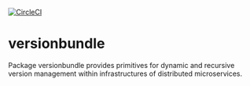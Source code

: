 [![CircleCI](https://circleci.com/gh/giantswarm/versionbundle.svg?&style=shield&circle-token=071c266eb3c20785b1d698357e68bc2611c4415b)](https://circleci.com/gh/giantswarm/versionbundle)

# versionbundle

Package versionbundle provides primitives for dynamic and recursive version
management within infrastructures of distributed microservices.  
